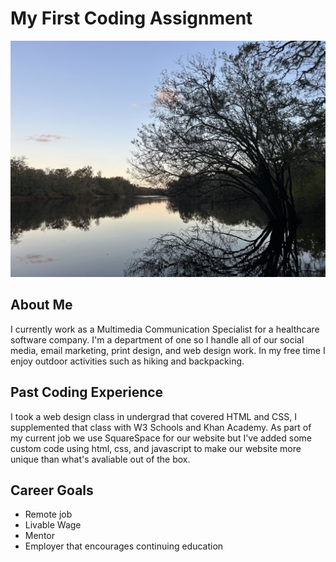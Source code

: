 # My First Coding Assignment #

![Suwannee River at dusk](Images/IMG_3316.jpeg)

## About Me ##
I currently work as a Multimedia Communication Specialist for a healthcare software company. I'm a department of one so I handle all of our social media, email marketing, print design, and web design work. In my free time I enjoy outdoor activities such as hiking and backpacking.

## Past Coding Experience ##
I took a web design class in undergrad that covered HTML and CSS, I supplemented that class with W3 Schools and Khan Academy. As part of my current job we use SquareSpace for our website but I've added some custom code using html, css, and javascript to make our website more unique than what's avaliable out of the box.

## Career Goals ##
- Remote job
- Livable Wage
- Mentor
- Employer that encourages continuing education
